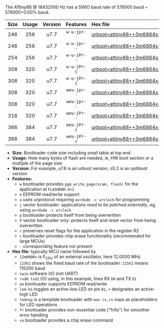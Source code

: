 The ATtiny88 @ 18432000 Hz has a SWIO baud rate of 576000 baud = 576000+0.00% baud.

|Size|Usage|Version|Features|Hex file|
|:-:|:-:|:-:|:-:|:--|
|246|256|u7.7|`w-u-jpr--`|[urboot+attiny88++3m6864x++115k2_swio_rxd7_txd6_led+d0.hex](https://raw.githubusercontent.com/stefanrueger/urboot.hex/main/mcus/attiny88/external_oscillator/fcpu++3m6864_Hz/br++115k2_bps/urboot+attiny88++3m6864x++115k2_swio_rxd7_txd6_led+d0.hex)|
|246|256|u7.7|`w-u-jpr--`|[urboot+attiny88++3m6864x++115k2_swio_rxd7_txd6_lednop.hex](https://raw.githubusercontent.com/stefanrueger/urboot.hex/main/mcus/attiny88/external_oscillator/fcpu++3m6864_Hz/br++115k2_bps/urboot+attiny88++3m6864x++115k2_swio_rxd7_txd6_lednop.hex)|
|254|256|u7.7|`w-u-jPr--`|[urboot+attiny88++3m6864x++115k2_swio_rxd7_txd6.hex](https://raw.githubusercontent.com/stefanrueger/urboot.hex/main/mcus/attiny88/external_oscillator/fcpu++3m6864_Hz/br++115k2_bps/urboot+attiny88++3m6864x++115k2_swio_rxd7_txd6.hex)|
|308|320|u7.7|`w-u-jPr-c`|[urboot+attiny88++3m6864x++115k2_swio_rxd7_txd6_led+d0_fr_ce.hex](https://raw.githubusercontent.com/stefanrueger/urboot.hex/main/mcus/attiny88/external_oscillator/fcpu++3m6864_Hz/br++115k2_bps/urboot+attiny88++3m6864x++115k2_swio_rxd7_txd6_led+d0_fr_ce.hex)|
|308|320|u7.7|`w-u-jPr-c`|[urboot+attiny88++3m6864x++115k2_swio_rxd7_txd6_lednop_fr_ce.hex](https://raw.githubusercontent.com/stefanrueger/urboot.hex/main/mcus/attiny88/external_oscillator/fcpu++3m6864_Hz/br++115k2_bps/urboot+attiny88++3m6864x++115k2_swio_rxd7_txd6_lednop_fr_ce.hex)|
|308|320|u7.7|`weu-jpr--`|[urboot+attiny88++3m6864x++115k2_swio_rxd7_txd6_ee_led+d0.hex](https://raw.githubusercontent.com/stefanrueger/urboot.hex/main/mcus/attiny88/external_oscillator/fcpu++3m6864_Hz/br++115k2_bps/urboot+attiny88++3m6864x++115k2_swio_rxd7_txd6_ee_led+d0.hex)|
|308|320|u7.7|`weu-jpr--`|[urboot+attiny88++3m6864x++115k2_swio_rxd7_txd6_ee_lednop.hex](https://raw.githubusercontent.com/stefanrueger/urboot.hex/main/mcus/attiny88/external_oscillator/fcpu++3m6864_Hz/br++115k2_bps/urboot+attiny88++3m6864x++115k2_swio_rxd7_txd6_ee_lednop.hex)|
|316|320|u7.7|`weu-jPr--`|[urboot+attiny88++3m6864x++115k2_swio_rxd7_txd6_ee.hex](https://raw.githubusercontent.com/stefanrueger/urboot.hex/main/mcus/attiny88/external_oscillator/fcpu++3m6864_Hz/br++115k2_bps/urboot+attiny88++3m6864x++115k2_swio_rxd7_txd6_ee.hex)|
|366|384|u7.7|`weu-jPr-c`|[urboot+attiny88++3m6864x++115k2_swio_rxd7_txd6_ee_led+d0_fr_ce.hex](https://raw.githubusercontent.com/stefanrueger/urboot.hex/main/mcus/attiny88/external_oscillator/fcpu++3m6864_Hz/br++115k2_bps/urboot+attiny88++3m6864x++115k2_swio_rxd7_txd6_ee_led+d0_fr_ce.hex)|
|366|384|u7.7|`weu-jPr-c`|[urboot+attiny88++3m6864x++115k2_swio_rxd7_txd6_ee_lednop_fr_ce.hex](https://raw.githubusercontent.com/stefanrueger/urboot.hex/main/mcus/attiny88/external_oscillator/fcpu++3m6864_Hz/br++115k2_bps/urboot+attiny88++3m6864x++115k2_swio_rxd7_txd6_ee_lednop_fr_ce.hex)|

- **Size:** Bootloader code size including small table at top end
- **Usage:** How many bytes of flash are needed, ie, HW boot section or a multiple of the page size
- **Version:** For example, u7.6 is an urboot version, o5.2 is an optiboot version
- **Features:**
  + `w` bootloader provides `pgm_write_page(sram, flash)` for the application at `FLASHEND-4+1`
  + `e` EEPROM read/write support
  + `u` uses urprotocol requiring `avrdude -c urclock` for programming
  + `j` vector bootloader: applications *need to be patched externally*, eg, using `avrdude -c urclock`
  + `p` bootloader protects itself from being overwritten
  + `P` vector bootloader only: protects itself and reset vector from being overwritten
  + `r` preserves reset flags for the application in the register R2
  + `c` bootloader provides chip erase functionality (recommended for large MCUs)
  + `-` corresponding feature not present
- **Hex file:** typically MCU name followed by
  + `12m0000x` is F<sub>CPU</sub> of an external oscillator, here 12.0000 MHz
  + `115k2` shows the fixed baud rate of the bootloader: `115k2` means 115200 baud
  + `swio` software I/O (not UART)
  + `rxd0 txd1` I/O using, in this example, lines RX `D0` and TX `D1`
  + `ee` bootloader supports EEPROM read/write
  + `led-b1` toggles an active-low LED on pin `B1`, `+` designates an active-high LED
  + `lednop` is a template bootloader with `mov rx,rx` nops as placeholders for LED operations
  + `fr` bootloader provides non-essential code ("frills") for smoother error handling
  + `ce` bootloader provides a chip erase command
